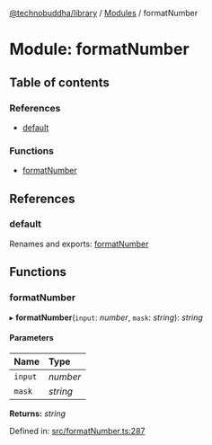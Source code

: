 [@technobuddha/library](../..) / [Modules](../Modules.md) / formatNumber

# Module: formatNumber

## Table of contents

### References

- [default](formatnumber.md#default)

### Functions

- [formatNumber](formatnumber.md#formatnumber)

## References

### default

Renames and exports: [formatNumber](formatnumber.md#formatnumber)

## Functions

### formatNumber

▸ **formatNumber**(`input`: *number*, `mask`: *string*): *string*

#### Parameters

| Name | Type |
| :------ | :------ |
| `input` | *number* |
| `mask` | *string* |

**Returns:** *string*

Defined in: [src/formatNumber.ts:287](../../src/formatNumber.ts#L287)
